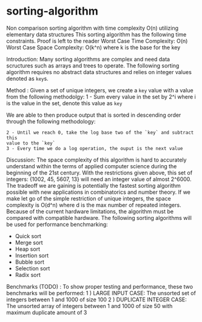 # sorting-algorithm
Non comparison sorting algorithm with time complexity O(n) utilizing elementary data structures
This sorting algorithm has the following time constraints. Proof is left to the 
reader
Worst Case Time Complexity: O(n)
Worst Case Space Complexity: O(k^n) where k is the base for the key

Introduction:
Many sorting algorithms are complex and need data scructures such as arrays and 
trees to operate. The following sorting algorithm requires no abstract data 
structures and relies on integer values denoted as `key`s. 


Method :
Given a set of unique integers, we create a `key` value with a value from the 
following methodolgy:
    1 - Sum every value in the set by 2^i where i is the value in the set, denote
    this value as `key`
    
We are able to then produce output that is sorted in descending order through 
the following methodology:

    2 - Until we reach 0, take the log base two of the `key` and subtract this 
    value to the `key`
    3 - Every time we do a log operation, the ouput is the next value
    
Discussion:
The space complexity of this algorithm is hard to accurately understand within the
terms of applied computer science during the beginning of the 21st century. With 
the restrictions given above, this set of integers: {1002, 45, 5607, 13} will 
need an integer value of almost 2^6000. The tradeoff we are gaining is potentially the
fastest sorting algorithm possible with new applications in combinatorics and
number theory. If we make let go of the simple restriction of unique integers,
the space complexity is O(d^n) where d is the max number of repeated integers. 
Because of the current hardware limitations, the algorithm must be compared with
compatible hardware. The following sorting algorithms will be used for performance
benchmarking:
- Quick sort
- Merge sort
- Heap sort
- Insertion sort
- Bubble sort
- Selection sort
- Radix sort

Benchmarks (TODO) :
To show proper testing and performance, these two benchmarks will be performed:
1 ) LARGE INPUT CASE: The unsorted set of integers between 1 and 1000 of size 100
2 ) DUPLICATE INTEGER CASE: The unsorted array of integers between 1 and 1000 of
    size 50 with maximum duplicate amount of 3
